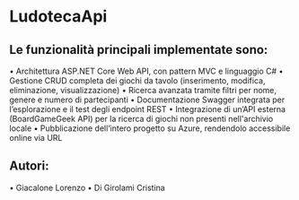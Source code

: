 # LudotecaApi

## Le funzionalità principali implementate sono:
• Architettura ASP.NET Core Web API, con pattern MVC e linguaggio C#
• Gestione CRUD completa dei giochi da tavolo (inserimento, modifica, eliminazione, visualizzazione)
• Ricerca avanzata tramite filtri per nome, genere e numero di partecipanti
• Documentazione Swagger integrata per l’esplorazione e il test degli endpoint REST
• Integrazione di un’API esterna (BoardGameGeek API) per la ricerca di giochi non presenti nell'archivio locale
• Pubblicazione dell’intero progetto su Azure, rendendolo accessibile online via URL

## Autori:
• Giacalone Lorenzo
• Di Girolami Cristina
